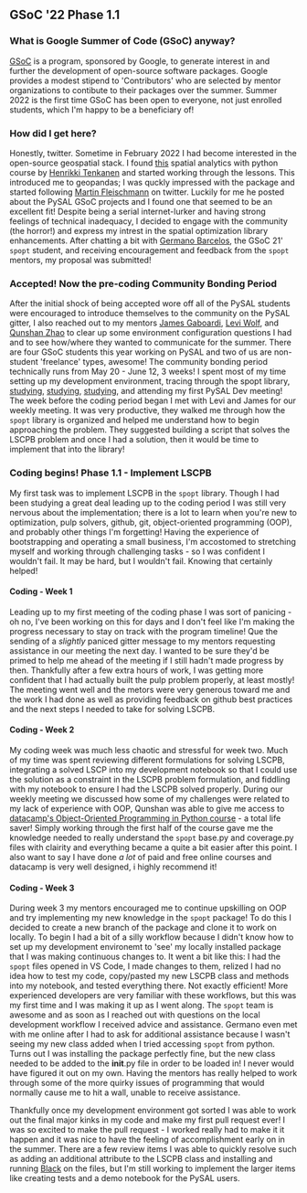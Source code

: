 ## GSoC '22 Phase 1.1

### What is Google Summer of Code (GSoC) anyway?

[GSoC](https://summerofcode.withgoogle.com/) is a program, sponsored by Google, to generate interest in and further the development of open-source software packages. Google provides a modest stipend to 'Contributors' who are selected by mentor organizations to contibute to their packages over the summer. Summer 2022 is the first time GSoC has been open to everyone, not just enrolled students, which I'm happy to be a beneficiary of!

### How did I get here?

Honestly, twitter. Sometime in February 2022 I had become interested in the open-source geospatial stack. I found [this](https://spatial-analytics.readthedocs.io/en/latest/course-info/introduction.html) spatial analytics with python course by [Henrikki Tenkanen](https://github.com/HTenkanen) and started working through the lessons. This introduced me to geopandas; I was quckly impressed with the package and started following [Martin Fleischmann](https://github.com/martinfleis) on twitter. Luckily for me he posted about the PySAL GSoC projects and I found one that seemed to be an excellent fit! Despite being a serial internet-lurker and having strong feelings of technical inadequacy, I decided to engage with the community (the horror!) and express my intrest in the spatial optimization library enhancements. After chatting a bit with [Germano Barcelos](https://gegen07.github.io/#/), the GSoC 21' `spopt` student, and receiving encouragement and feedback from the `spopt` mentors, my proposal was submitted! 

### Accepted! Now the pre-coding Community Bonding Period

After the initial shock of being accepted wore off all of the PySAL students were encouraged to introduce themselves to the community on the PySAL gitter, I also reached out to my mentors [James Gaboardi](https://github.com/jGaboardi), [Levi Wolf](https://github.com/ljwolf), and [Qunshan Zhao](https://github.com/qszhao) to clear up some environment configuration questions I had and to see how/where they wanted to communicate for the summer. There are four GSoC students this year working on PySAL and two of us are non-student 'freelance' types, awesome! The community bonding period technically runs from May 20 - June 12, 3 weeks! I spent most of my time setting up my development environment, tracing through the spopt library, [studying](https://link.springer.com/book/10.1007/978-3-319-99846-6), [studying](https://www.wiley.com/en-us/Business+Site+Selection%2C+Location+Analysis+and+GIS-p-9780470191064), [studying](https://link.springer.com/chapter/10.1007/978-3-030-58232-6_7), and attending my first PySAL Dev meeting! The week before the coding period began I met with Levi and James for our weekly meeting. It was very productive, they walked me through how the `spopt` library is organized and helped me understand how to begin approaching the problem. They suggested building a script that solves the LSCPB problem and once I had a solution, then it would be time to implement that into the library!

### Coding begins! Phase 1.1 - Implement LSCPB 

My first task was to implement LSCPB in the `spopt` library. Though I had been studying a great deal leading up to the coding period I was still very nervous about the implementation; there is a lot to learn when you're new to optimization, pulp solvers, github, git, object-oriented programming (OOP), and probably other things I'm forgetting! Having the experience of bootstrapping and operating a small business, I'm accostomed to stretching myself and working through challenging tasks - so I was confident I wouldn't fail. It may be hard, but I wouldn't fail. Knowing that certainly helped! 

#### Coding - Week 1

Leading up to my first meeting of the coding phase I was sort of panicing - oh no, I've been working on this for days and I don't feel like I'm making the progress necessary to stay on track with the program timeline! Que the sending of a *slightly* paniced gitter message to my mentors requesting assistance in our meeting the next day. I wanted to be sure they'd be primed to help me ahead of the meeting if I still hadn't made progress by then. Thankfully after a few extra hours of work, I was getting more confident that I had actually built the pulp problem properly, at least mostly! The meeting went well and the metors were very generous toward me and the work I had done as well as providing feedback on github best practices and the next steps I needed to take for solving LSCPB. 

#### Coding - Week 2

My coding week was much less chaotic and stressful for week two. Much of my time was spent reviewing different formulations for solving LSCPB, integrating a solved LSCP into my development notebook so that I could use the solution as a constraint in the LSCPB problem formulation, and fiddling with my notebook to ensure I had the LSCPB solved properly. During our weekly meeting we discussed how some of my challenges were related to my lack of experience with OOP, Qunshan was able to give me access to [datacamp's Object-Oriented Programming in Python course](https://app.datacamp.com/learn/courses/object-oriented-programming-in-python) - a total life saver! Simply working through the first half of the course gave me the knowledge needed to really understand the `spopt` base.py and coverage.py files with clairity and everything became a quite a bit easier after this point. I also want to say I have done *a lot* of paid and free online courses and datacamp is very well designed, i highly recommend it!  

#### Coding - Week 3

During week 3 my mentors encouraged me to continue upskilling on OOP and try implementing my new knowledge in the `spopt` package! To do this I decided to create a new branch of the package and clone it to work on locally. To begin I had a bit of a silly workflow because I didn't know how to set up my development environemt to 'see' my locally installed package that I was making continuous changes to. It went a bit like this: I had the `spopt` files opened in VS Code, I made changes to them, relized I had no idea how to test my code, copy/pasted my new LSCPB class and methods into my notebook, and tested everything there. Not exactly efficient! More experienced developers are very familiar with these workflows, but this was my first time and I was making it up as I went along. The `spopt` team is awesome and as soon as I reached out with questions on the local development workflow I received advice and assistance. Germano even met with me online after I had to ask for additional assistance because I wasn't seeing my new class added when I tried accessing `spopt` from python. Turns out I was installing the package perfectly fine, but the new class needed to be added to the __init__.py file in order to be loaded in! I never would have figured it out on my own. Having the mentors has really helped to work through some of the more quirky issues of programming that would normally cause me to hit a wall, unable to receive assistance. 

Thankfully once my development environment got sorted I was able to work out the final major kinks in my code and make my first pull request ever! I was so excited to make the pull request - I worked really had to make it it happen and it was nice to have the feeling of accomplishment early on in the summer. There are a few review items I was able to quickly resolve such as adding an additional attribute to the LSCPB class and installing and running [Black](https://black.readthedocs.io/en/stable/) on the files, but I'm still working to implement the larger items like creating tests and a demo notebook for the PySAL users. 
